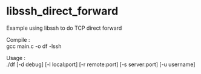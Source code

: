 # libssh_direct_forward
Example using libssh to do TCP direct forward

Compile :  
gcc main.c -o df -lssh

Usage :  
./df [-d debug] [-l local:port] [-r remote:port] [-s server:port] [-u username]

